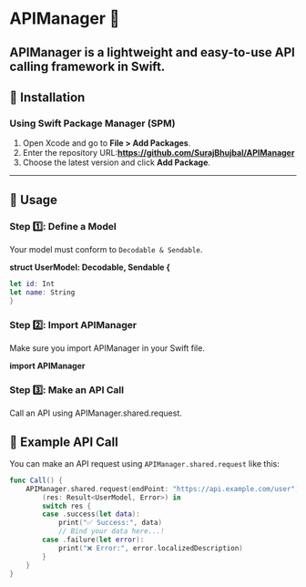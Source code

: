 # APIManager 🚀

APIManager is a lightweight and easy-to-use API calling framework in Swift.
---
## 📌 Installation

### **Using Swift Package Manager (SPM)**  
1. Open Xcode and go to **File > Add Packages**.  
2. Enter the repository URL:**https://github.com/SurajBhujbal/APIManager**
3. Choose the latest version and click **Add Package**.  

---

## 🚀 Usage

### **Step 1️⃣: Define a Model**
Your model must conform to `Decodable & Sendable`.


 **struct UserModel: Decodable, Sendable {**
 ```swift
 let id: Int
 let name: String
}
```

### **Step 2️⃣: Import APIManager**
Make sure you import APIManager in your Swift file.

**import APIManager**

### **Step 3️⃣: Make an API Call**
Call an API using APIManager.shared.request.

## 📌 Example API Call

You can make an API request using `APIManager.shared.request` like this:

```swift
func Call() {
    APIManager.shared.request(endPoint: "https://api.example.com/user") { 
        (res: Result<UserModel, Error>) in
        switch res {
        case .success(let data):
            print("✅ Success:", data)
            // Bind your data here...!
        case .failure(let error):
            print("❌ Error:", error.localizedDescription)
        }
    }
}
```

